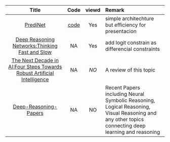 | Title | Code | viewd | Remark |
| :----: | :----: | :----: | :---- |
| [PrediNet](https://arxiv.org/pdf/1905.10307.pdf) | [code](https://github.com/deepmind/deepmind-research/tree/master/PrediNet) | Yes | simple architechture but efficiency for presentacion  |
| [Deep Reasoning Networks:Thinking Fast and Slow](https://arxiv.org/abs/1906.00855) | NA | Yes |  add logit constrain as differencial constraints  |
| [The Next Decade in AI:Four Steps Towards Robust Artificial Intelligence](https://arxiv.org/ftp/arxiv/papers/2002/2002.06177.pdf) | NA | *NO* |  A review of this topic  |
|[Deep-Reasoning-Papers](https://github.com/floodsung/Deep-Reasoning-Papers)|NA|NO|Recent Papers including Neural Symbolic Reasoning, Logical Reasoning, Visual Reasoning and any other topics connecting deep learning and reasoning|
